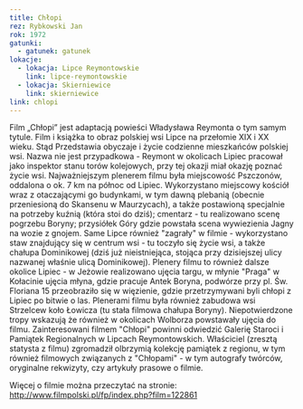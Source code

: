```yaml
---
title: Chłopi
rez: Rybkowski Jan
rok: 1972
gatunki: 
  - gatunek: gatunek
lokacje:
  - lokacja: Lipce Reymontowskie
    link: lipce-reymontowskie
  - lokacja: Skierniewice
    link: skierniewice
link: chlopi
---
```

Film „Chłopi” jest adaptacją powieści Władysława Reymonta o tym samym tytule. Film i książka to obraz polskiej wsi Lipce na przełomie XIX i XX wieku. Stąd Przedstawia obyczaje i życie codzienne mieszkańców polskiej wsi. Nazwa nie jest przypadkowa - Reymont w okolicach Lipiec pracował jako inspektor stanu torów kolejowych, przy tej okazji miał okazję poznać życie wsi. 
Najważniejszym plenerem filmu była miejscowość Pszczonów, oddalona o ok. 7 km na północ od Lipiec. Wykorzystano miejscowy kościół wraz z otaczającymi go budynkami, w tym dawną plebanią (obecnie przeniesioną do Skansenu w Maurzycach), a także postawioną specjalnie na potrzeby kuźnią (która stoi do dziś); cmentarz - tu realizowano scenę pogrzebu Boryny; przysiółek Góry gdzie powstała scena wywiezienia Jagny na wozie z gnojem. 
Same Lipce również "zagrały" w filmie - wykorzystano staw znajdujący się w centrum wsi - tu toczyło się życie wsi, a także chałupa Dominikowej (dziś już nieistniejąca, stojąca przy dzisiejszej ulicy nazwanej właśnie ulicą Dominikowej). 
Plenery filmu to również dalsze okolice Lipiec - w Jeżowie realizowano ujęcia targu, w młynie "Praga" w Kołacinie ujęcia młyna, gdzie pracuje Antek Boryna, podwórze przy pl. Św. Floriana 15 przeobraziło się w więzienie, gdzie przetrzymywani byli chłopi z Lipiec po bitwie o las. Plenerami filmu była również zabudowa wsi Strzelcew koło Łowicza (tu stała filmowa chałupa Boryny). Niepotwierdzone tropy wskazują że również w okolicach Wolborza powstawały ujęcia do filmu.
Zainteresowani filmem "Chłopi" powinni odwiedzić Galerię Staroci i Pamiątek Regionalnych w Lipcach Reymontowskich. Właściciel (zresztą statysta z filmu) zgromadził olbrzymią kolekcję pamiątek z regionu, w tym również filmowych związanych z "Chłopami" - w tym autografy twórców, oryginalne rekwizyty, czy artykuły prasowe o filmie.

Więcej o filmie można przeczytać na stronie: http://www.filmpolski.pl/fp/index.php?film=122861

